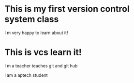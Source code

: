 <h1>This is my first version control system class</h1>
<p>I m very happy to learn about it!</p>
<h1>This is vcs learn it!</h1>
I m a teacher teaches git and git hub
<p>i am a aptech student</p>
